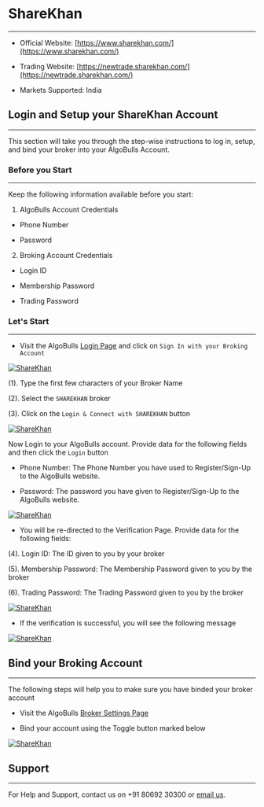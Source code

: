# ShareKhan
---

* Official Website: [https://www.sharekhan.com/](https://www.sharekhan.com/)

* Trading Website: [https://newtrade.sharekhan.com/](https://newtrade.sharekhan.com/)

* Markets Supported: India

## Login and Setup your ShareKhan Account 
---
This section will take you through the step-wise instructions to log in, setup, and bind your broker into your AlgoBulls Account.

### Before you Start
---
Keep the following information available before you start:

1) AlgoBulls Account Credentials

* Phone Number

* Password

2) Broking Account Credentials

* Login ID

* Membership Password

* Trading Password

### Let's Start
---
* Visit the AlgoBulls [Login Page](https://app.algobulls.com/user/login) and click on `Sign In with your Broking Account`

[ ![ShareKhan](imgs/siwyba.png "Click to Enlarge or Ctrl+Click to open in a new Tab") ](imgs/siwyba.png)

(1). Type the first few characters of your Broker Name

(2). Select the `SHAREKHAN` broker

(3). Click on the `Login & Connect with SHAREKHAN` button

[ ![ShareKhan](imgs/sharekhan/sharekhan_1.png "Click to Enlarge or Ctrl+Click to open in a new Tab") ](imgs/sharekhan/sharekhan_1.png)

Now Login to your AlgoBulls account. Provide data for the following fields and then click the `Login` button

* Phone Number: The Phone Number you have used to Register/Sign-Up to the AlgoBulls website.

* Password: The password you have given to Register/Sign-Up to the AlgoBulls website.

[ ![ShareKhan](imgs/sign-in-2.png "Click to Enlarge or Ctrl+Click to open in a new Tab") ](imgs/sign-in-2.png)

* You will be re-directed to the Verification Page. Provide data for the following fields:

(4). Login ID: The ID given to you by your broker

(5). Membership Password: The Membership Password given to you by the broker

(6). Trading Password: The Trading Password given to you by the broker 

[ ![ShareKhan](imgs/sharekhan/sharekhan_2.png "Click to Enlarge or Ctrl+Click to open in a new Tab") ](imgs/sharekhan/sharekhan_2.png)

* If the verification is successful, you will see the following message

[ ![ShareKhan](imgs/success_login.png "Click to Enlarge or Ctrl+Click to open in a new Tab") ](imgs/success_login.png)

## Bind your Broking Account
---
The following steps will help you to make sure you have binded your broker account

* Visit the AlgoBulls [Broker Settings Page](https://app.algobulls.com/account/broking)

* Bind your account using the Toggle button marked below

[ ![ShareKhan](imgs/sharekhan/sharekhan_3.png "Click to Enlarge or Ctrl+Click to open in a new Tab") ](imgs/sharekhan/sharekhan_3.png)

## Support
---
For Help and Support, contact us on +91 80692 30300 or [email us](mailto:support@algobulls.com).
